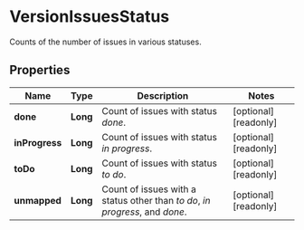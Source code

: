 

# VersionIssuesStatus

Counts of the number of issues in various statuses.

## Properties

| Name | Type | Description | Notes |
|------------ | ------------- | ------------- | -------------|
|**done** | **Long** | Count of issues with status *done*. |  [optional] [readonly] |
|**inProgress** | **Long** | Count of issues with status *in progress*. |  [optional] [readonly] |
|**toDo** | **Long** | Count of issues with status *to do*. |  [optional] [readonly] |
|**unmapped** | **Long** | Count of issues with a status other than *to do*, *in progress*, and *done*. |  [optional] [readonly] |



